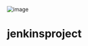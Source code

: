 ![image](https://user-images.githubusercontent.com/127155437/230525001-b40cbe49-4885-4c90-a85c-32613b1b0e07.png)
# jenkinsproject
